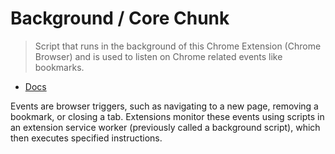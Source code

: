 # Background / Core Chunk
> Script that runs in the background of this Chrome Extension (Chrome Browser) and is used to listen on Chrome related events like bookmarks.

- [Docs](https://developer.chrome.com/docs/extensions/mv3/service_workers/)

Events are browser triggers, such as navigating to a new page, removing a bookmark, or closing a tab. Extensions monitor these events using scripts in an extension service worker (previously called a background script), which then executes specified instructions.